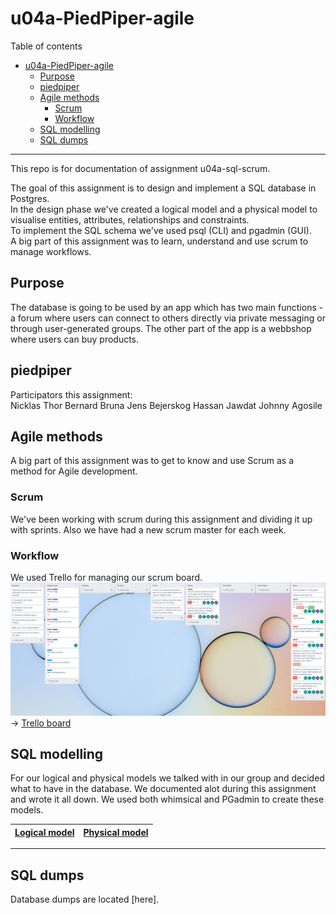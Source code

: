 # u04a-PiedPiper-agile 

Table of contents  

- [u04a-PiedPiper-agile](#u04a-sql-agile)
  - [Purpose](#purpose)
  - [piedpiper](#piedpiper)
  - [Agile methods](#agile-methods)
    - [Scrum](#scrum)
    - [Workflow](#workflow)
  - [SQL modelling](#sql-modelling)
  - [SQL dumps](#sql-dumps)

___

This repo is for documentation of assignment u04a-sql-scrum.  
  
The goal of this assignment is to design and implement a SQL database in Postgres.  
In the design phase we've created a logical model and a physical model to visualise entities, attributes, relationships and constraints.  
To implement the SQL schema we've used psql (CLI) and pgadmin (GUI).  
A big part of this assignment was to learn, understand and use scrum to manage workflows.  

## Purpose  

The database is going to be used by an app which has two main functions - a forum where users can connect to others directly via private messaging or through user-generated groups. The other part of the app is a webbshop where users can buy products.

## piedpiper 

Participators this assignment:  
Nicklas Thor
Bernard Bruna
Jens Bejerskog
Hassan Jawdat
Johnny Agosile


## Agile methods  

A big part of this assignment was to get to know and use Scrum as a method for Agile development. 


### Scrum  

We've been working with scrum during this assignment and dividing it up with sprints. Also we have had a new scrum master for each week. 

### Workflow  

We used Trello for managing our scrum board.  
![Screenshot of our Trello board](trello.PNG)  
&rarr; [Trello board](https://trello.com/b/QheWWuGd/teamprojekt1)  

## SQL modelling  

For our logical and physical models we talked with in our group and decided what to have in the database. We documented alot during this assignment and wrote it all down. We used both whimsical and PGadmin to create these models.
  

|[Logical model](logical.PNG)|[Physical model](pgamdinerd.PNG)|
|---|---|


___

## SQL dumps  

Database dumps are located [here].